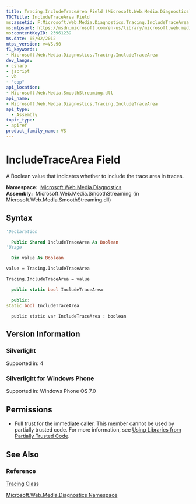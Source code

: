 ```yaml
---
title: Tracing.IncludeTraceArea Field (Microsoft.Web.Media.Diagnostics)
TOCTitle: IncludeTraceArea Field
ms:assetid: F:Microsoft.Web.Media.Diagnostics.Tracing.IncludeTraceArea
ms:mtpsurl: https://msdn.microsoft.com/en-us/library/microsoft.web.media.diagnostics.tracing.includetracearea(v=VS.90)
ms:contentKeyID: 23961239
ms.date: 05/02/2012
mtps_version: v=VS.90
f1_keywords:
- Microsoft.Web.Media.Diagnostics.Tracing.IncludeTraceArea
dev_langs:
- csharp
- jscript
- vb
- "cpp"
api_location:
- Microsoft.Web.Media.SmoothStreaming.dll
api_name:
- Microsoft.Web.Media.Diagnostics.Tracing.IncludeTraceArea
api_type:
  - Assembly
topic_type:
- apiref
product_family_name: VS
---
```


# IncludeTraceArea Field

A Boolean value that indicates whether to include the trace area in traces.

**Namespace:**  [Microsoft.Web.Media.Diagnostics](microsoft-web-media-diagnostics-namespace_1.md)  
**Assembly:**  Microsoft.Web.Media.SmoothStreaming (in Microsoft.Web.Media.SmoothStreaming.dll)

## Syntax

```vb
'Declaration

  Public Shared IncludeTraceArea As Boolean
'Usage

  Dim value As Boolean

value = Tracing.IncludeTraceArea

Tracing.IncludeTraceArea = value
```

```csharp
  public static bool IncludeTraceArea
```

```cpp
  public:
static bool IncludeTraceArea
```

```jscript
  public static var IncludeTraceArea : boolean
```

## Version Information

### Silverlight

Supported in: 4  

### Silverlight for Windows Phone

Supported in: Windows Phone OS 7.0  

## Permissions

  - Full trust for the immediate caller. This member cannot be used by partially trusted code. For more information, see [Using Libraries from Partially Trusted Code](https://msdn.microsoft.com/library/8skskf63).

## See Also

### Reference

[Tracing Class](tracing-class-microsoft-web-media-diagnostics_1.md)

[Microsoft.Web.Media.Diagnostics Namespace](microsoft-web-media-diagnostics-namespace_1.md)

